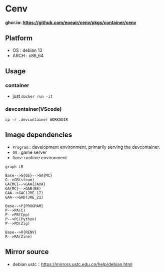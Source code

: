 # Cenv

**ghcr.io: https://github.com/eoeair/cenv/pkgs/container/cenv**

## Platform
* OS : debian 13
* ARCH : x86_64

## Usage
### container
* just `docker run -it`
### devcontainer(VScode)
`cp -r .devcontainer WORKSDIR`

## Image dependencies
* `Program` : development environment, primarily serving the devcontainer.
* `GS` : game server
* `Renv`: runtime environment

```mermaid
graph LR

Base-->G{GS}-->GA{MC}
G-->GB(steam)
GA{MC}-->GAA{JAVA}
GA{MC}-->GAB(BE)
GAA-->GAC(JRE_17)
GAA-->GAD(JRE_21)

Base-->P{PROGRAM}
P-->PA(C)
P-->PB(Cpp)
P-->PC(Python)
P-->PD(Zig)

Base-->R{RENV}
R-->RA(Zine)
```

## Mirror source
* debian ustc：https://mirrors.ustc.edu.cn/help/debian.html